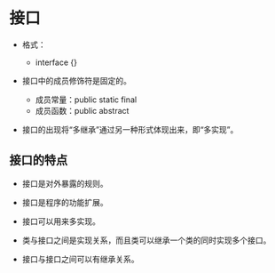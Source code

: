 # 接口

* 格式：
	* interface {}

* 接口中的成员修饰符是固定的。
	* 成员常量：public static final
	* 成员函数：public abstract

* 接口的出现将“多继承”通过另一种形式体现出来，即“多实现”。

## 接口的特点

* 接口是对外暴露的规则。

* 接口是程序的功能扩展。

* 接口可以用来多实现。

* 类与接口之间是实现关系，而且类可以继承一个类的同时实现多个接口。

* 接口与接口之间可以有继承关系。




